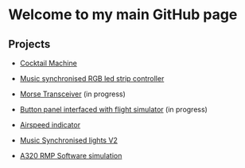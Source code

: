 
# Welcome to my main GitHub page 

## Projects 
  
* [Cocktail Machine](https://maxime-a.github.io/Cocktail-Machine/)

* [Music synchronised RGB led strip controller](https://maxime-a.github.io/Music-synchronised-RGB-led-strip-controller/)

* [Morse Transceiver](https://maxime-a.github.io/Morse-Transceiver/) (in progress)

* [Button panel interfaced with flight simulator](https://maxime-a.github.io/Switches-panel-for-flight-simulation/) (in progress)

* [Airspeed indicator](https://maxime-a.github.io/Airspeed-Indicator-for-flight-simulation/) 

* [Music Synchronised lights V2](https://github.com/maxime-a/Music-Sync-Lights) 

* [A320 RMP Software simulation](https://github.com/maxime-a/A320-RMP-SIM) 
